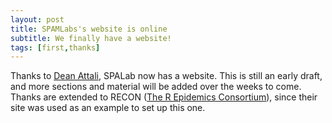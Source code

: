 ```yaml
---
layout: post
title: SPAMLabs's website is online
subtitle: We finally have a website!
tags: [first,thanks]
---
```


Thanks to [Dean Attali](http://deanattali.com), SPALab now has a website. This is still an early draft, and more sections and material will be added over the weeks to come. Thanks are extended to RECON ([The R Epidemics Consortium](http://www.repidemicsconsortium.org/)), since their site was used as an example to set up this one.
